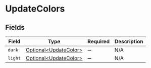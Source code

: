 # UpdateColors


## Fields

| Field                                                            | Type                                                             | Required                                                         | Description                                                      |
| ---------------------------------------------------------------- | ---------------------------------------------------------------- | ---------------------------------------------------------------- | ---------------------------------------------------------------- |
| `dark`                                                           | [Optional\<UpdateColor>](../../models/components/UpdateColor.md) | :heavy_minus_sign:                                               | N/A                                                              |
| `light`                                                          | [Optional\<UpdateColor>](../../models/components/UpdateColor.md) | :heavy_minus_sign:                                               | N/A                                                              |